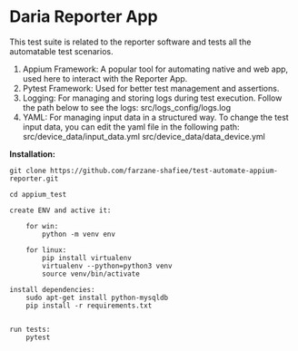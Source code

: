 # Daria Reporter App

This test suite is related to the reporter software and tests all the automatable test scenarios.

1. Appium Framework: A popular tool for automating native and web app, used here to interact with the Reporter App.
2. Pytest Framework: Used for better test management and assertions.
3. Logging: For managing and storing logs during test execution.
   Follow the path below to see the logs: src/logs_config/logs.log
4. YAML: For managing input data in a structured way.
   To change the test input data, you can edit the yaml file in the following path: 
   src/device_data/input_data.yml
   src/device_data/data_device.yml

**Installation:**

    git clone https://github.com/farzane-shafiee/test-automate-appium-reporter.git

    cd appium_test
    
    create ENV and active it:

        for win: 
            python -m venv env

        for linux: 
            pip install virtualenv
            virtualenv --python=python3 venv
            source venv/bin/activate

    install dependencies:
        sudo apt-get install python-mysqldb
        pip install -r requirements.txt
        
        
    run tests:
        pytest